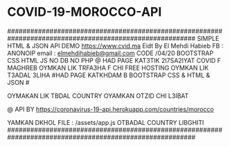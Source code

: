 # COVID-19-MOROCCO-API
#########################################################################################################
SIMPLE HTML &amp; JSON API
DEMO https://www.cvid.ma
Eidt By El Mehdi Habieb
FB : ANONOIP
email : elmehdihabieb@gmail.com
CODE /04/20
BOOTSTRAP CSS
HTML
JS
NO DB
NO PHP
@ HAD PAGE KAT3TIK 2I7SA2IYAT COVID F MAGHREB OYMKAN LIK TRFA3HA F CHI FREE HOSTING OYMKAN LIK T3ADAL 3LIHA
#HAD PAGE KATKHDAM B BOOTSTRAP CSS & HTML & JSON #

OYMAKAN LIK TBDAL COUNTRY OYAMKAN OTZID CHI L3IBAT

@ API BY https://coronavirus-19-api.herokuapp.com/countries/morocco

YAMKAN DKHOL FILE : /assets/app.js OTBADAL COUNTRY LIBGHITI 
#########################################################################################################
